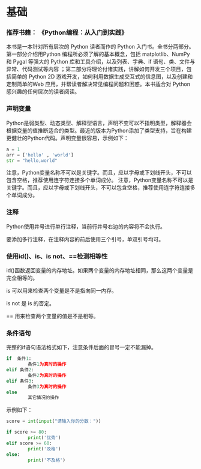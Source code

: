 # 基础

###  推荐书籍： 《Python编程：从入门到实践》

本书是一本针对所有层次的 Python 读者而作的 Python 入门书。全书分两部分。第一部分介绍用Python 编程所必须了解的基本概念，包括 matplotlib、NumPy 和 Pygal 等强大的 Python 库和工具介绍，以及列表、字典、if 语句、类、文件与异常、代码测试等内容 ；第二部分将理论付诸实践，讲解如何开发三个项目，包括简单的 Python 2D 游戏开发，如何利用数据生成交互式的信息图，以及创建和定制简单的Web 应用，并帮读者解决常见编程问题和困惑。本书适合对 Python 感兴趣的任何层次的读者阅读。




###  声明变量

Python是弱类型、动态类型、解释型语言，声明不变可以不指明类型，解释器会根据变量的值推断适合的类型。最近的版本为Python添加了类型支持，旨在构建更健壮的Python代码。声明变量很容易，示例如下：

```py
a = 1
arr = ['hello' , 'world']
str = "hello,world"
```

注意，Python变量名称不可以是关键字。而且，应以字母或下划线开头，不可以包含空格，推荐使用连字符连接多个单词成分。
注意，Python变量名称不可以是关键字。而且，应以字母或下划线开头，不可以包含空格，推荐使用连字符连接多个单词成分。

###  注释

Python使用井号进行单行注释，当前行井号右边的内容将不会执行。

要添加多行注释，在注释内容的前后使用三个引号，单双引号均可。

###   使用id()、is、is not、==检测相等性

id()函数返回变量的内存地址。如果两个变量的内存地址相同，那么这两个变量是完全相等的。

is 可以用来检查两个变量是不是指向同一内存。

is not 是 is 的否定。

== 用来检查两个变量的值是不是相等。


###  条件语句

完整的if语句语法格式如下，注意条件后面的冒号一定不能漏掉。

```py
if  条件1:
        条件1为真时的操作
elif 条件2:
        条件2为真时的操作
elif 条件3:
        条件3为真时的操作
else
        其它情况的操作
```

示例如下：

```py
score = int(input("请输入你的分数："))

if score >= 80:
        print('优秀')
elif score >= 60:
        print('及格')
else:
        print('不及格')
```
